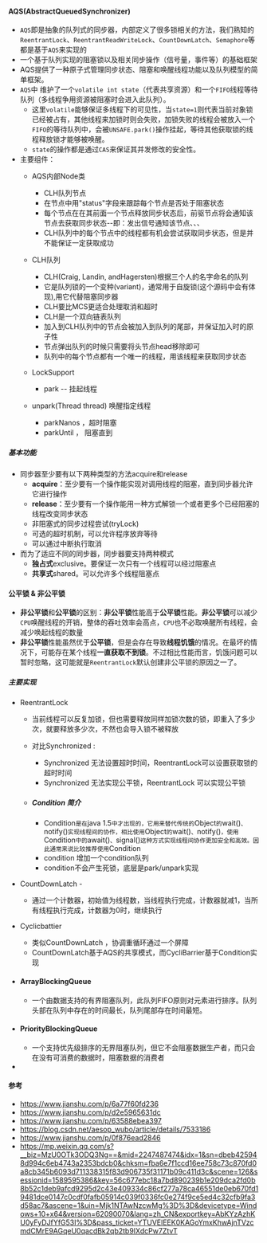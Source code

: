 ####  AQS(AbstractQueuedSynchronizer)
* `AQS`即是抽象的队列式的同步器，内部定义了很多锁相关的方法，我们熟知的`ReentrantLock`、`ReentrantReadWriteLock`、`CountDownLatch`、`Semaphore`等都是基于`AQS`来实现的
* 一个基于队列实现的阻塞锁以及相关同步操作（信号量，事件等）的基础框架
* AQS提供了一种原子式管理同步状态、阻塞和唤醒线程功能以及队列模型的简单框架。
* `AQS`中 维护了一个`volatile int state`（代表共享资源）和一个`FIFO`线程等待队列（多线程争用资源被阻塞时会进入此队列）。
  * 这里`volatile`能够保证多线程下的可见性，当`state=1`则代表当前对象锁已经被占有，其他线程来加锁时则会失败，加锁失败的线程会被放入一个`FIFO`的等待队列中，会被`UNSAFE.park()`操作挂起，等待其他获取锁的线程释放锁才能够被唤醒。
  * `state`的操作都是通过`CAS`来保证其并发修改的安全性。
* 主要组件：
  * AQS内部Node类
    * CLH队列节点
    * 在节点中用"status"字段来跟踪每个节点是否处于阻塞状态
    * 每个节点在在其前面一个节点释放同步状态后，前驱节点将会通知该节点去获取同步状态--即：发出信号通知该节点、、、
    * CLH队列中的每个节点中的线程都有机会尝试获取同步状态，但是并不能保证一定获取成功
    
  * CLH队列
    * CLH(Craig, Landin, andHagersten)根据三个人的名字命名的队列
    * 它是队列锁的一个变种(variant)，通常用于自旋锁(这个源码中会有体现),用它代替阻塞同步器
    * CLH要比MCS更适合处理取消和超时
    *  CLH是一个双向链表队列
    * 加入到CLH队列中的节点会被加入到队列的尾部，并保证加入时的原子性
    * 节点弹出队列的时候只需要将头节点head移除即可
    * 队列中的每个节点都有一个唯一的线程，用该线程来获取同步状态
    
  * LockSupport
  
    * park -- 挂起线程
  * unpark(Thread thread) 唤醒指定线程
    * parkNanos ，超时阻塞
    * parkUntil ， 阻塞直到

#####  基本功能

* 同步器至少要有以下两种类型的方法acquire和release
  * **acquire**：至少要有一个操作能实现对调用线程的阻塞，直到同步器允许它进行操作
  * **release**：至少要有一个操作能用一种方式解锁一个或者更多个已经阻塞的线程改变同步状态
  * 非阻塞式的同步过程尝试(tryLock)
  * 可选的超时机制，可以允许程序放弃等待
  * 可以通过中断执行取消
* 而为了适应不同的同步器，同步器要支持两种模式
  * **独占式**exclusive。要保证一次只有一个线程可以经过阻塞点
  * **共享式**shared。可以允许多个线程阻塞点



####  公平锁 & 非公平锁

* **非公平锁**和**公平锁**的区别：**非公平锁**性能高于**公平锁**性能。**非公平锁**可以减少`CPU`唤醒线程的开销，整体的吞吐效率会高点，`CPU`也不必取唤醒所有线程，会减少唤起线程的数量
* **非公平锁**性能虽然优于**公平锁**，但是会存在导致**线程饥饿**的情况。在最坏的情况下，可能存在某个线程**一直获取不到锁**。不过相比性能而言，饥饿问题可以暂时忽略，这可能就是`ReentrantLock`默认创建非公平锁的原因之一了。



#####  主要实现

* ReentrantLock
  
  * 当前线程可以反复加锁，但也需要释放同样加锁次数的锁，即重入了多少次，就要释放多少次，不然也会导入锁不被释放
    
  * 对比Synchronized :
    * Synchronized 无法设置超时时间，ReentrantLock可以设置获取锁的超时时间
    * Synchronized 无法实现公平锁，ReentrantLock 可以实现公平锁
  * ##### **Condition 简介**
    * Condition`是在`java 1.5`中才出现的，它用来替代传统的`Object`的`wait()`、`notify()`实现线程间的协作，相比使用`Object`的`wait()`、`notify()`，使用`Condition`中的`await()`、`signal()`这种方式实现线程间协作更加安全和高效。因此通常来说比较推荐使用`Condition
    * condition 增加一个condition队列
    * condition不会产生死锁，底层是park/unpark实现
  
* CountDownLatch -

  * 通过一个计数器，初始值为线程数，当线程执行完成，计数器就减1，当所有线程执行完成，计数器为0时，继续执行

* Cyclicbattier

  * 类似CountDownLatch ，协调重循环通过一个屏障
  * CountDownLatch基于AQS的共享模式，而CycliBarrier基于Condition实现
  
* #### ArrayBlockingQueue

  * 一个由数据支持的有界阻塞队列，此队列FIFO原则对元素进行排序。队列头部在队列中存在的时间最长，队列尾部存在时间最短。

* #### PriorityBlockingQueue

  * 一个支持优先级排序的无界阻塞队列，但它不会阻塞数据生产者，而只会在没有可消费的数据时，阻塞数据的消费者

* 









#### 参考

* https://www.jianshu.com/p/6a77f60fd236
* https://www.jianshu.com/p/d2e5965631dc
* https://www.jianshu.com/p/63588ebea397
* https://blog.csdn.net/aesop_wubo/article/details/7533186
* https://www.jianshu.com/p/0f876ead2846
* https://mp.weixin.qq.com/s?__biz=MzU0OTk3ODQ3Ng==&mid=2247487474&idx=1&sn=dbeb425948d994c6eb4743a2353bdcb0&chksm=fba6e7f1ccd16ee758c73c870fd0a8cb345b6093d711338315f83d906735f31171b09c411d3c&scene=126&sessionid=1589595386&key=56c677ebc18a7bd890239b1e209dca2fd0b8b52c1deb9afcd9295d2c43e409334c86cf277a78ca46551de0eb670fd19481dce0147c0cdf0fafb05914c039f0336fc0e274f9ce5ed4c32cfb9fa3d58ac7&ascene=1&uin=Mjk1NTAwNzcwMg%3D%3D&devicetype=Windows+10+x64&version=62090070&lang=zh_CN&exportkey=AbKYzAzhKU0yFyDJfYfG53I%3D&pass_ticket=YTUVElEEK0KAGoYmxKhwAjnTVzcmdCMrE9AGqeU0qacdBk2qb2tb9IXdcPw7ZtvT